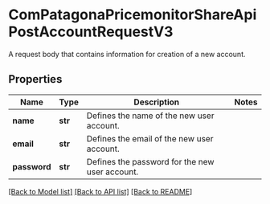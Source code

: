# ComPatagonaPricemonitorShareApiPostAccountRequestV3

A request body that contains information for creation of a new account.
## Properties
Name | Type | Description | Notes
------------ | ------------- | ------------- | -------------
**name** | **str** | Defines the name of the new user account. | 
**email** | **str** | Defines the email of the new user account. | 
**password** | **str** | Defines the password for the new user account. | 

[[Back to Model list]](../README.md#documentation-for-models) [[Back to API list]](../README.md#documentation-for-api-endpoints) [[Back to README]](../README.md)


